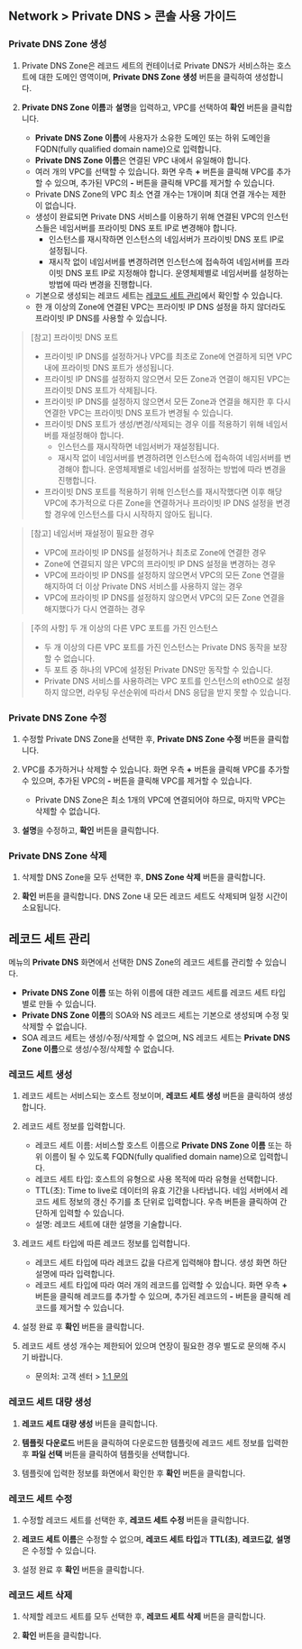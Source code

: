 ## Network > Private DNS > 콘솔 사용 가이드

### Private DNS Zone 생성

1. Private DNS Zone은 레코드 세트의 컨테이너로 Private DNS가 서비스하는 호스트에 대한 도메인 영역이며, **Private DNS Zone 생성** 버튼을 클릭하여 생성합니다.

2. **Private DNS Zone 이름**과 **설명**을 입력하고, VPC를 선택하여 **확인** 버튼을 클릭합니다.  

    - **Private DNS Zone 이름**에 사용자가 소유한 도메인 또는 하위 도메인을 FQDN(fully qualified domain name)으로 입력합니다.
    - **Private DNS Zone 이름**은 연결된 VPC 내에서 유일해야 합니다.
    - 여러 개의 VPC를 선택할 수 있습니다. 화면 우측 **+** 버튼을 클릭해 VPC를 추가할 수 있으며, 추가된 VPC의 **-** 버튼을 클릭해 VPC를 제거할 수 있습니다.
    - Private DNS Zone의 VPC 최소 연결 개수는 1개이며 최대 연결 개수는 제한이 없습니다.
    - 생성이 완료되면 Private DNS 서비스를 이용하기 위해 연결된 VPC의 인스턴스들은 네임서버를 프라이빗 DNS 포트 IP로 변경해야 합니다.
      - 인스턴스를 재시작하면 인스턴스의 네임서버가 프라이빗 DNS 포트 IP로 설정됩니다.
      - 재시작 없이 네임서버를 변경하려면 인스턴스에 접속하여 네임서버를 프라이빗 DNS 포트 IP로 지정해야 합니다. 운영체제별로 네임서버를 설정하는 방법에 따라 변경을 진행합니다.
    - 기본으로 생성되는 레코드 세트는 [레코드 세트 관리](./console-guide-ngoic/#_1)에서 확인할 수 있습니다.
    - 한 개 이상의 Zone에 연결된 VPC는 프라이빗 IP DNS 설정을 하지 않더라도 프라이빗 IP DNS를 사용할 수 있습니다.

> [참고] 프라이빗 DNS 포트
> * 프라이빗 IP DNS를 설정하거나 VPC를 최초로 Zone에 연결하게 되면 VPC 내에 프라이빗 DNS 포트가 생성됩니다.
> * 프라이빗 IP DNS를 설정하지 않으면서 모든 Zone과 연결이 해지된 VPC는 프라이빗 DNS 포트가 삭제됩니다.
> * 프라이빗 IP DNS를 설정하지 않으면서 모든 Zone과 연결을 해지한 후 다시 연결한 VPC는 프라이빗 DNS 포트가 변경될 수 있습니다.
> * 프라이빗 DNS 포트가 생성/변경/삭제되는 경우 이를 적용하기 위해 네임서버를 재설정해야 합니다.
>   * 인스턴스를 재시작하면 네임서버가 재설정됩니다.
>   * 재시작 없이 네임서버를 변경하려면 인스턴스에 접속하여 네임서버를 변경해야 합니다. 운영체제별로 네임서버를 설정하는 방법에 따라 변경을 진행합니다.
> * 프라이빗 DNS 포트를 적용하기 위해 인스턴스를 재시작했다면 이후 해당 VPC에 추가적으로 다른 Zone을 연결하거나 프라이빗 IP DNS 설정을 변경할 경우에 인스턴스를 다시 시작하지 않아도 됩니다.

> [참고] 네임서버 재설정이 필요한 경우
> * VPC에 프라이빗 IP DNS를 설정하거나 최초로 Zone에 연결한 경우
> * Zone에 연결되지 않은 VPC의 프라이빗 IP DNS 설정을 변경하는 경우
> * VPC에 프라이빗 IP DNS를 설정하지 않으면서 VPC의 모든 Zone 연결을 해지하여 더 이상 Private DNS 서비스를 사용하지 않는 경우
> * VPC에 프라이빗 IP DNS를 설정하지 않으면서 VPC의 모든 Zone 연결을 해지했다가 다시 연결하는 경우

> [주의 사항] 두 개 이상의 다른 VPC 포트를 가진 인스턴스
> * 두 개 이상의 다른 VPC 포트를 가진 인스턴스는 Private DNS 동작을 보장할 수 없습니다.
> * 두 포트 중 하나의 VPC에 설정된 Private DNS만 동작할 수 있습니다.
> * Private DNS 서비스를 사용하려는 VPC 포트를 인스턴스의 eth0으로 설정하지 않으면, 라우팅 우선순위에 따라서 DNS 응답을 받지 못할 수 있습니다.

### Private DNS Zone 수정

1. 수정할 Private DNS Zone을 선택한 후, **Private DNS Zone 수정** 버튼을 클릭합니다.
   
2. VPC를 추가하거나 삭제할 수 있습니다. 화면 우측 **+** 버튼을 클릭해 VPC를 추가할 수 있으며, 추가된 VPC의 **-** 버튼을 클릭해 VPC를 제거할 수 있습니다.
   - Private DNS Zone은 최소 1개의 VPC에 연결되어야 하므로, 마지막 VPC는 삭제할 수 없습니다.

3. **설명**을 수정하고, **확인** 버튼을 클릭합니다.

### Private DNS Zone 삭제

1. 삭제할 DNS Zone을 모두 선택한 후, **DNS Zone 삭제** 버튼을 클릭합니다.

2. **확인** 버튼을 클릭합니다. DNS Zone 내 모든 레코드 세트도 삭제되며 일정 시간이 소요됩니다.

## 레코드 세트 관리

메뉴의 **Private DNS** 화면에서 선택한 DNS Zone의 레코드 세트를 관리할 수 있습니다.

- **Private DNS Zone 이름** 또는 하위 이름에 대한 레코드 세트를 레코드 세트 타입별로 만들 수 있습니다.
- **Private DNS Zone 이름**의 SOA와 NS 레코드 세트는 기본으로 생성되며 수정 및 삭제할 수 없습니다.
- SOA 레코드 세트는 생성/수정/삭제할 수 없으며, NS 레코드 세트는 **Private DNS Zone 이름**으로 생성/수정/삭제할 수 없습니다.

### 레코드 세트 생성

1. 레코드 세트는 서비스되는 호스트 정보이며, **레코드 세트 생성** 버튼을 클릭하여 생성합니다.

2. 레코드 세트 정보를 입력합니다.

    - 레코드 세트 이름: 서비스할 호스트 이름으로 **Private DNS Zone 이름** 또는 하위 이름이 될 수 있도록 FQDN(fully qualified domain name)으로 입력합니다.
    - 레코드 세트 타입: 호스트의 유형으로 사용 목적에 따라 유형을 선택합니다.
    - TTL(초): Time to live로 데이터의 유효 기간을 나타냅니다. 네임 서버에서 레코드 세트 정보의 갱신 주기를 초 단위로 입력합니다. 우측 버튼을 클릭하여 간단하게 입력할 수 있습니다.
    - 설명: 레코드 세트에 대한 설명을 기술합니다.

3. 레코드 세트 타입에 따른 레코드 정보를 입력합니다.

    - 레코드 세트 타입에 따라 레코드 값을 다르게 입력해야 합니다. 생성 화면 하단 설명에 따라 입력합니다.
    - 레코드 세트 타입에 따라 여러 개의 레코드를 입력할 수 있습니다. 화면 우측 **+** 버튼을 클릭해 레코드를 추가할 수 있으며, 추가된 레코드의 **-** 버튼을 클릭해 레코드를 제거할 수 있습니다.

4. 설정 완료 후 **확인** 버튼을 클릭합니다.

5. 레코드 세트 생성 개수는 제한되어 있으며 연장이 필요한 경우 별도로 문의해 주시기 바랍니다. 

    - 문의처: 고객 센터 > [1:1 문의](https://www.ngoic.go.kr/kr/support/inquiry)

### 레코드 세트 대량 생성

1. **레코드 세트 대량 생성** 버튼을 클릭합니다.

2. **템플릿 다운로드** 버튼을 클릭하여 다운로드한 템플릿에 레코드 세트 정보를 입력한 후 **파일 선택** 버튼을 클릭하여 템플릿을 선택합니다.

3. 템플릿에 입력한 정보를 화면에서 확인한 후 **확인** 버튼을 클릭합니다.

### 레코드 세트 수정

1. 수정할 레코드 세트를 선택한 후, **레코드 세트 수정** 버튼을 클릭합니다.

2. **레코드 세트 이름**은 수정할 수 없으며, **레코드 세트 타입**과 **TTL(초)**, **레코드값**, **설명**은 수정할 수 있습니다.

3. 설정 완료 후 **확인** 버튼을 클릭합니다.


### 레코드 세트 삭제

1. 삭제할 레코드 세트를 모두 선택한 후, **레코드 세트 삭제** 버튼을 클릭합니다.

2. **확인** 버튼을 클릭합니다.